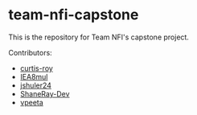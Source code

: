 # team-nfi-capstone

This is the repository for Team NFI's capstone project.

Contributors:
* [curtis-roy](https://github.com/curtis-roy)
* [IEA8mul](https://github.com/IEA8mul)
* [jshuler24](https://github.com/jshuler24)
* [ShaneRay-Dev](https://github.com/ShaneRay-Dev)
* [vpeeta](https://github.com/vpeeta)
